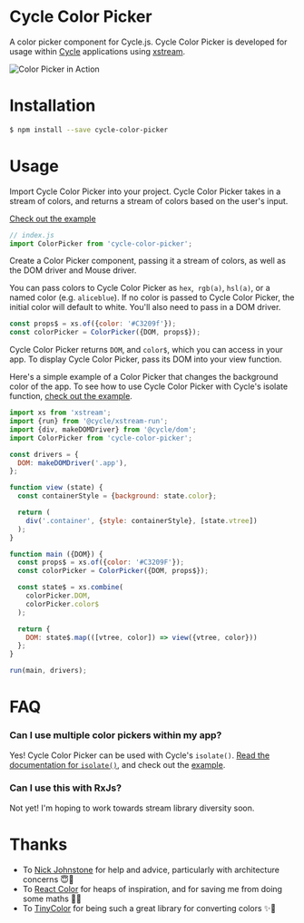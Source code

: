 # Cycle Color Picker

A color picker component for Cycle.js. Cycle Color Picker is developed for usage within [Cycle](http://cycle.js.org/) applications using [xstream](https://github.com/staltz/xstream).

![Color Picker in Action](./color-picker-in-action.gif)

# Installation

```bash
$ npm install --save cycle-color-picker

```

# Usage

Import Cycle Color Picker into your project. Cycle Color Picker takes in a stream of colors, and returns a stream of colors based on the user's input.

[Check out the example](http://raquelxmoss.github.io/cycle-color-picker)

```js
// index.js
import ColorPicker from 'cycle-color-picker';
```

Create a Color Picker component, passing it a stream of colors, as well as the DOM driver and Mouse driver.

You can pass colors to Cycle Color Picker as `hex`,` rgb(a)`, `hsl(a)`, or a named color (e.g. `aliceblue`). If no color is passed to Cycle Color Picker, the initial color will default to white. You'll also need to pass in a DOM driver.

```js
const props$ = xs.of({color: '#C3209f'});
const colorPicker = ColorPicker({DOM, props$});
```

Cycle Color Picker returns `DOM`, and `color$`, which you can access in your app. To display Cycle Color Picker, pass its DOM into your view function.

Here's a simple example of a Color Picker that changes the background color of the app. To see how to use Cycle Color Picker with Cycle's isolate function, [check out the example](http://raquelxmoss.github.io/cycle-color-picker').

```js
import xs from 'xstream';
import {run} from '@cycle/xstream-run';
import {div, makeDOMDriver} from '@cycle/dom';
import ColorPicker from 'cycle-color-picker';

const drivers = {
  DOM: makeDOMDriver('.app'),
};

function view (state) {
  const containerStyle = {background: state.color};

  return (
    div('.container', {style: containerStyle}, [state.vtree])
  );
}

function main ({DOM}) {
  const props$ = xs.of({color: '#C3209F'});
  const colorPicker = ColorPicker({DOM, props$});

  const state$ = xs.combine(
    colorPicker.DOM,
    colorPicker.color$
  );

  return {
    DOM: state$.map(([vtree, color]) => view({vtree, color}))
  };
}

run(main, drivers);
```

# FAQ

### Can I use multiple color pickers within my app?

Yes! Cycle Color Picker can be used with Cycle's `isolate()`. [Read the documentation for `isolate()`](https://github.com/cyclejs/cyclejs/tree/master/isolate), and check out the [example](http://raquelxmoss.github.io/cycle-color-picker).

### Can I use this with RxJs?

Not yet! I'm hoping to work towards stream library diversity soon.

# Thanks

- To [Nick Johnstone](http://www.github.com/widdershin) for help and advice, particularly with architecture concerns 😇👏
- To [React Color](http://casesandberg.github.io/react-color/) for heaps of inspiration, and for saving me from doing some maths 🎨👏
- To [TinyColor](https://github.com/bgrins/TinyColor) for being such a great library for converting colors ✨👏
